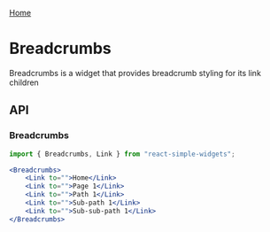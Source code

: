 [Home](../../../README.md)

# Breadcrumbs

Breadcrumbs is a widget that provides breadcrumb styling for its link children

## API

### Breadcrumbs

```jsx
import { Breadcrumbs, Link } from "react-simple-widgets";

<Breadcrumbs>
    <Link to="">Home</Link>
    <Link to="">Page 1</Link>
    <Link to="">Path 1</Link>
    <Link to="">Sub-path 1</Link>
    <Link to="">Sub-sub-path 1</Link>
</Breadcrumbs>
```
